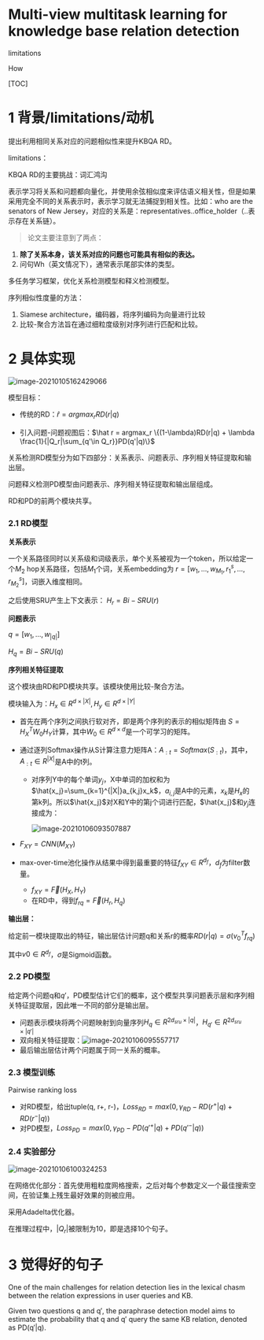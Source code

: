 # Multi-view multitask learning for knowledge base relation detection

limitations

How

[TOC]



# 1 背景/limitations/动机

提出利用相同关系对应的问题相似性来提升KBQA RD。

limitations：

KBQA RD的主要挑战：词汇鸿沟

表示学习将关系和问题都向量化，并使用余弦相似度来评估语义相关性，但是如果采用完全不同的关系表示时，表示学习就无法捕捉到相关性。比如：who are the senators of New Jersey，对应的关系是：representatives..office_holder（..表示存在关系链）。



>  论文主要注意到了两点：

1. **除了关系本身，该关系对应的问题也可能具有相似的表达。**
2. 问句Wh（英文情况下），通常表示尾部实体的类型。

多任务学习框架，优化关系检测模型和释义检测模型。


序列相似性度量的方法：

1. Siamese architecture，编码器，将序列编码为向量进行比较
2. 比较-聚合方法旨在通过细粒度级别对序列进行匹配和比较。



# 2 具体实现

![image-20210105162429066](https://cdn.jsdelivr.net/gh/shinimashzi/study/img/image-20210105162429066.png)

模型目标：

- 传统的RD：$\hat r= argmax_r RD(r|q)$

- 引入问题-问题视图后：$\hat r = argmax_r \{(1-\lambda)RD(r|q) + \lambda \frac{1}{|Q_r|\sum_{q'\in Q_r}}PD(q'|q)\}$

关系检测RD模型分为如下四部分：关系表示、问题表示、序列相关特征提取和输出层。

问题释义检测PD模型由问题表示、序列相关特征提取和输出层组成。

RD和PD的前两个模块共享。

### 2.1 RD模型

**关系表示**

一个关系路径同时以关系级和词级表示，单个关系被视为一个token，所以给定一个$M_2$ hop关系路径，包括$M_1$个词，关系embedding为 $r = [w_1,...,w_{M_1}, r_1^s, ..., r_{M_2}^s]$，词嵌入维度相同。

之后使用SRU产生上下文表示： $H_r = Bi-SRU(r)$



**问题表示**

$q = [w_1, ... , w_{|q|}]$

$H_q = Bi-SRU(q)$



**序列相关特征提取**

这个模块由RD和PD模块共享。该模块使用比较-聚合方法。

模块输入为：$H_x \in R^{d\times |X|}, H_y \in R^{d\times |Y|}$

- 首先在两个序列之间执行软对齐，即是两个序列的表示的相似矩阵由 $S=H_X^TW_0H_Y$计算，其中$W_0\in R^{d\times d}$是一个可学习的矩阵。

- 通过逐列Softmax操作从S计算注意力矩阵A：$A_{:t}=Softmax(S_{:t})$，其中，$A_{:t}\in R^{|X|}$是A中的t列。

    - 对序列Y中的每个单词$y_j$，X中单词的加权和为 $\hat{x_j}=\sum_{k=1}^{|X|}a_{k,j}x_k$，$a_{i,j}$是A中的元素，$x_k$是$H_x$的第k列。所以$\hat{x_j}$对X和Y中的第j个词进行匹配，$\hat{x_j}$和$y_j$连接成为：

        ![image-20210106093507887](https://cdn.jsdelivr.net/gh/shinimashzi/study/img/image-20210106093507887.png)

- $F_{XY}=CNN(M_{XY})$

- max-over-time池化操作从结果中得到最重要的特征$f_{XY}\in R^{d_f}$，$d_f$为filter数量。

    - $f_{XY} = \overrightarrow{F}(H_X, H_Y)$
    - 在RD中，得到$f_{rq}=\overrightarrow{F}(H_r, H_q)$

**输出层：**

给定前一模块提取出的特征，输出层估计问题q和关系r的概率$RD(r|q) = \sigma (v_0^Tf_{rq})$

其中$v0\in R^{d_f}$，$\sigma$是Sigmoid函数。

### 2.2 PD模型

给定两个问题q和$q'$，PD模型估计它们的概率，这个模型共享问题表示层和序列相关特征提取层，因此唯一不同的部分是输出层。

- 问题表示模块将两个问题映射到向量序列$H_q \in R^{2d_{sru}\times |q|}$，$H_{q'}\in R^{2d_{sru}\times |q'|}$
- 双向相关特征提取：![image-20210106095557717](https://cdn.jsdelivr.net/gh/shinimashzi/study/img/image-20210106095557717.png)
- 最后输出层估计两个问题属于同一关系的概率。



### 2.3 模型训练

Pairwise ranking loss

- 对RD模型，给出tuple(q, r+, r-)，$Loss_{RD}=max(0, γ_{RD}-RD(r^+|q) + RD(r^-|q))$
- 对PD模型，$Loss_{PD}=max(0, γ_{PD}-PD(q'^+|q) + PD(q'^-|q))$



### 2.4 实验部分

![image-20210106100324253](https://cdn.jsdelivr.net/gh/shinimashzi/study/img/image-20210106100324253.png)

在网络优化部分：首先使用粗粒度网格搜索，之后对每个参数定义一个最佳搜索空间，在验证集上残生最好效果的则被应用。

采用Adadelta优化器。

在推理过程中，$|Q_r|$被限制为10，即是选择10个句子。

# 3 觉得好的句子

One of the main challenges for relation detection lies in the lexical chasm between the relation expressions in user queries and KB.



Given two questions q and q′, the paraphrase detection model aims to estimate the probability that q and q′ query the same KB relation, denoted as PD(q′|q). 